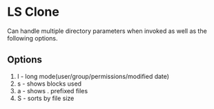 # LS Clone

Can handle multiple directory parameters when invoked as well as the following options.

## Options
1. l - long mode(user/group/permissions/modified date)
2. s - shows blocks used
3. a - shows . prefixed files
4. S - sorts by file size